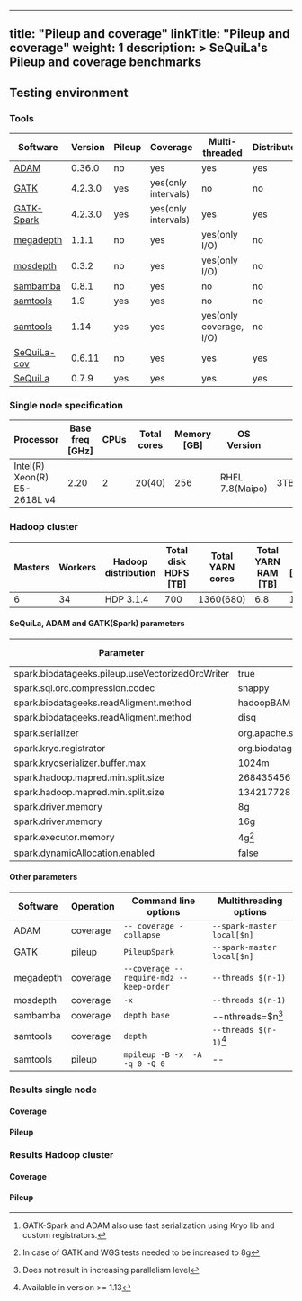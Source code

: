 
---
title: "Pileup and coverage"
linkTitle: "Pileup and coverage"
weight: 1
description: >
    SeQuiLa's Pileup and coverage benchmarks
---

## Testing environment


### Tools

| Software | Version | Pileup | Coverage | Multi-threaded | Distributed |
|----------|---------|--------|----------|----------------|-------------|
| [ADAM](https://github.com/bigdatagenomics/adam)| 0.36.0| no | yes| yes | yes |
| [GATK](https://github.com/broadinstitute/gatk)|4.2.3.0 | yes | yes(only intervals) | no| no |
| [GATK-Spark](https://github.com/broadinstitute/gatk)|4.2.3.0 | yes| yes(only intervals)| yes| yes |
| [megadepth](https://github.com/ChristopherWilks/megadepth)| 1.1.1| no |yes | yes(only I/O) | no|
| [mosdepth](https://github.com/brentp/mosdepth)| 0.3.2 | no| yes |  yes(only I/O) | no |
| [sambamba](https://github.com/biod/sambamba)| 0.8.1 |no | yes| no | no |
| [samtools](https://github.com/samtools/samtools)| 1.9 | yes | yes | no | no |
| [samtools](https://github.com/samtools/samtools)| 1.14 | yes | yes | yes(only coverage, I/O) | no |
| [SeQuiLa-cov](https://github.com/biodatageeks/sequila)| 0.6.11 | no | yes | yes| yes |
| [SeQuiLa](https://github.com/biodatageeks/sequila)| 0.7.9 | yes | yes | yes| yes |

### Single node specification

| Processor | Base freq [GHz] | CPUs | Total cores | Memory [GB] | OS Version | Disk|
|-----------|-----------------|------|-------------|-------------|------------|-----|
|Intel(R) Xeon(R) E5-2618L v4 |2.20| 2| 20(40) |256 | RHEL 7.8(Maipo) |3TB(RAID1)|

### Hadoop cluster

| Masters |Workers | Hadoop distribution| Total disk HDFS [TB] | Total YARN cores | Total YARN RAM [TB] | Net [Gbits]|
|---------|--------|--------------------|----------------------|-------------|-------------|------------|
|6| 34 |HDP 3.1.4 |700|1360(680)|6.8 | 100| 

####  SeQuiLa, ADAM and GATK(Spark) parameters

| Parameter | Value | SeQuiLa only| Local-test| Cluster-test|
|-----------|--------|------------|------|--------|
|spark.biodatageeks.pileup.useVectorizedOrcWriter| true | yes | yes |no |
|spark.sql.orc.compression.codec | snappy | no | yes | yes |
|spark.biodatageeks.readAligment.method| hadoopBAM| yes | yes | no |
|spark.biodatageeks.readAligment.method| disq| yes | no | yes |
|spark.serializer| org.apache.spark.serializer.KryoSerializer| yes[^1] | yes | yes |
|spark.kryo.registrator| org.biodatageeks.sequila.pileup.serializers.CustomKryoRegistrator| yes | yes | yes|
|spark.kryoserializer.buffer.max|1024m| yes| yes | yes |
|spark.hadoop.mapred.min.split.size|268435456| yes| no | yes|
|spark.hadoop.mapred.min.split.size|134217728| yes| yes | no|
|spark.driver.memory| 8g| no | no | yes |
|spark.driver.memory| 16g| no | yes | no |
|spark.executor.memory| 4g[^2]| no | yes | yes |
|spark.dynamicAllocation.enabled|false|no|yes|yes|

[^1]: GATK-Spark and ADAM also use fast serialization using Kryo lib and custom registrators.
[^2]: In case of GATK and WGS tests needed to be increased to 8g

####  Other parameters

| Software | Operation|Command line options |Multithreading options|
|-----------|--------|--------|-----|
| ADAM| coverage |`-- coverage -collapse`|`--spark-master local[$n]`|
| GATK| pileup |`PileupSpark`|`--spark-master local[$n]`|
|megadepth|coverage| `--coverage --require-mdz --keep-order`|  `--threads $(n-1)`|
|mosdepth|coverage|`-x`| `--threads $(n-1)`|
|sambamba|coverage|`depth base`|--nthreads=$n[^3]|
|samtools|coverage|`depth`|`--threads $(n-1)`[^4]|
|samtools|pileup|`mpileup -B -x  -A -q 0 -Q 0`|--|
[^3]: Does not result in increasing parallelism level
[^4]: Available in version >= 1.13

### Results single node
#### Coverage
#### Pileup
### Results Hadoop cluster
#### Coverage
#### Pileup